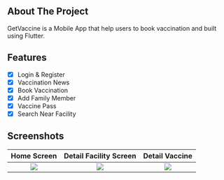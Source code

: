 ## About The Project

GetVaccine is a Mobile App that help users to book vaccination and built using Flutter.

## Features

- [x] Login & Register
- [x] Vaccination News
- [x] Book Vaccination
- [x] Add Family Member
- [x] Vaccine Pass
- [x] Search Near Facility

## Screenshots

|             Home Screen             |       Detail Facility Screen        |           Detail Vaccine            |
| :---------------------------------: | :---------------------------------: | :---------------------------------: |
| ![](https://i.ibb.co/zSMzxjr/1.png) | ![](https://i.ibb.co/GxbxphV/2.png) | ![](https://i.ibb.co/NmPVRws/3.png) |
